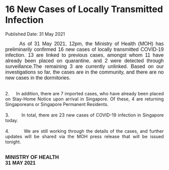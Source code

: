<html>
    <meta http-equiv="Content-Type" content="text/html; charset=utf-8"/>
    <meta charset="utf-8"/>
    <title>16 New Cases of Locally Transmitted Infection </title>
    <body><h1>16 New Cases of Locally Transmitted Infection </h1>
    <p>Published Date: 31 May 2021</p> <p style="text-align: justify;"><span style="font-family: Arial; font-size: 16px;">&nbsp; &nbsp; &nbsp; As of 31 May 2021, 12pm, the Ministry of Health (MOH) has preliminarily confirmed 16 new&nbsp;</span><span style="font-family: Arial; font-size: 16px;">cases of locally transmitted COVID-19 infection.&nbsp;</span><span class="bumpedfont15" style="font-family: Arial; font-size: 16px;">13&nbsp;are linked to previous cases, amongst whom 11 have already been placed on quarantine, and 2 were detected through surveillance.</span><span class="bumpedfont15" style="font-family: Arial; font-size: 16px;"></span><span style="font-family: Arial; font-size: 16px;">The remaining 3 are currently unlinked.&nbsp;</span><span style="font-family: Arial; font-size: 16px;">Based on our investigations so far, the cases are in the community, and there are no new cases in the dormitories</span><span style="font-family: Arial; font-size: 16px;">.<br><br><p style="text-align: justify;"><span style="text-align: left;">2. &nbsp; &nbsp; In addition, there are 7 imported cases, who have already been placed on Stay-Home Notice upon arrival in Singapore</span><span style="text-align: left;">. Of these, 4 are returning Singaporeans or Singapore Permanent Residents.<br><br></span><span style="text-align: left;">3. &nbsp; &nbsp; &nbsp; &nbsp;</span><span style="text-align: left;">In total, there are 23 new cases of COVID-19 infection in Singapore today.<br><br></span><span style="text-align: left;">4. &nbsp; &nbsp; &nbsp; &nbsp;</span><span style="text-align: left;">We are still working through the details of the cases, and further updates will be shared via the MOH press release that will be issued tonight.&nbsp;</span></p></span></p><p><span style="font-family: Arial; font-size: 16px;"><span style="font-family: Arial;"><br></span><strong>MINISTRY OF HEALTH<br></strong></span><strong><span style="font-size: 12pt; font-family: Arial;">31 MAY 2021</span></strong></p></body>
</html>